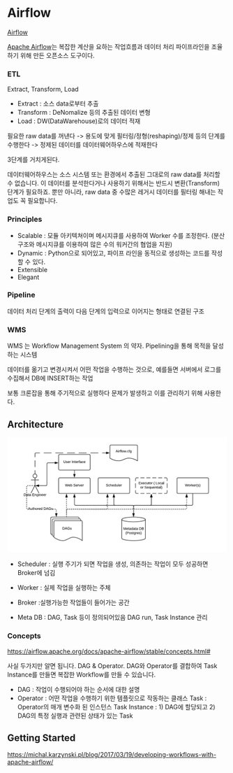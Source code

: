 # Airflow
[Airflow](https://github.com/apache/airflow)

[Apache Airflow](https://airflow.apache.org/)는 복잡한 계산을 요하는 작업흐름과 데이터 처리 파이프라인을 조율하기 위해 만든 오픈소스 도구이다. 

### ETL

Extract, Transform, Load

- Extract : 소스 data로부터 추출
- Transform : DeNomalize 등의 추출된 데이터 변형
- Load : DW(DataWarehouse)로의 데이터 적재

필요한 raw data를 꺼낸다 -> 용도에 맞게 필터링/정형(reshaping)/정제 등의 단계를 수행한다 -> 정제된 데이터를 데이터웨어하우스에 적재한다

3단계를 거치게된다. 

데이터웨어하우스는 소스 시스템 또는 환경에서 추출된 그대로의 raw data를 처리할 수 없습니다.
이 데이터를 분석한다거나 사용하기 위해서는 반드시 변환(Transform) 단계가 필요하죠.
뿐만 아니라, raw data 중 수많은 레거시 데이터를 필터링 해내는 작업도 꼭 필요합니다.


### Principles
- Scalable : 모듈 아키텍쳐이며 메시지큐를 사용하여 Worker 수를 조정한다. (분산구조와 메시지큐를 이용하여 많은 수의 워커간의 협업을 지원)
- Dynamic : Python으로 되어있고, 파이프 라인을 동적으로 생성하는 코드를 작성할 수 있다. 
- Extensible
- Elegant

### Pipeline

데이터 처리 단계의 출력이 다음 단계의 입력으로 이어지는 형태로 연결된 구조

### WMS

WMS 는 Workflow Management System 의 약자. Pipelining을 통해 목적을 달성하는 시스템

데이터를 옮기고 변경시켜서 어떤 작업을 수행하는 것으로, 예를들면 서버에서 로그를 수집해서 DB에 INSERT하는 작업

보통 크론잡을 통해 주기적으로 실행하다 문제가 발생하고 이를 관리하기 위해 사용한다. 


## Architecture

![architecture](/doc/img/arch-diag-basic.png)

- Scheduler
: 실행 주기가 되면 작업을 생성, 의존하는 작업이 모두 성공하면 Broker에 넘김

- Worker
: 실제 작업을 실행하는 주체

- Broker
:실행가능한 작업들이 들어가는 공간

- Meta DB
: DAG, Task 등이 정의되어있음
DAG run, Task Instance 관리


### Concepts
https://airflow.apache.org/docs/apache-airflow/stable/concepts.html#


사실 두가지만 알면 됩니다. DAG & Operator. DAG와 Operator를 결합하여 Task Instance를 만들면 복잡한 Workflow를 만들 수 있습니다.

- DAG : 작업이 수행되어야 하는 순서에 대한 설명
- Operator : 어떤 작업을 수행하기 위한 템플릿으로 작동하는 클래스
Task : Operator의 매개 변수화 된 인스턴스
Task Instance : 1) DAG에 할당되고 2) DAG의 특정 실행과 관련된 상태가 있는 Task


## Getting Started
https://michal.karzynski.pl/blog/2017/03/19/developing-workflows-with-apache-airflow/

